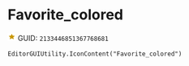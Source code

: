 # Favorite_colored
![](/img/Favorite_colored.png)
GUID: `2133446851367768681`
```
EditorGUIUtility.IconContent("Favorite_colored")
```

